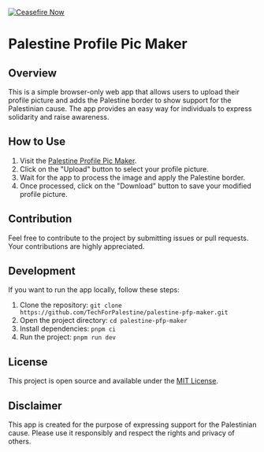[![Ceasefire Now](https://badge.techforpalestine.org/default)](https://techforpalestine.org/learn-more)

# Palestine Profile Pic Maker

## Overview

This is a simple browser-only web app that allows users to upload their profile picture and adds the Palestine border to show support for the Palestinian cause. The app provides an easy way for individuals to express solidarity and raise awareness.

## How to Use

1. Visit the [Palestine Profile Pic Maker](https://ppm.techforpalestine.org/).
2. Click on the "Upload" button to select your profile picture.
3. Wait for the app to process the image and apply the Palestine border.
4. Once processed, click on the "Download" button to save your modified profile picture.

## Contribution

Feel free to contribute to the project by submitting issues or pull requests. Your contributions are highly appreciated.

## Development

If you want to run the app locally, follow these steps:

1. Clone the repository: `git clone https://github.com/TechForPalestine/palestine-pfp-maker.git`
2. Open the project directory: `cd palestine-pfp-maker`
3. Install dependencies: `pnpm ci`
4. Run the project: `pnpm run dev`

## License

This project is open source and available under the [MIT License](LICENSE).

## Disclaimer

This app is created for the purpose of expressing support for the Palestinian cause. Please use it responsibly and respect the rights and privacy of others.
